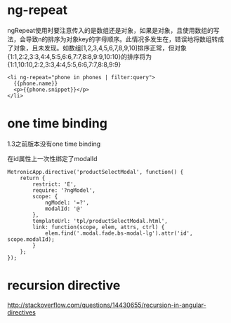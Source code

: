 # ng-repeat

ngRepeat使用时要注意传入的是数组还是对象，如果是对象，且使用数组的写法，会导致n的排序为对象key的字母顺序。此情况多发生在，错误地将数组转成了对象，且未发现。如数组[1,2,3,4,5,6,7,8,9,10]排序正常，但对象{1:1,2:2,3:3,4:4,5:5,6:6,7:7,8:8,9:9,10:10}的排序将为{1:1,10:10,2:2,3:3,4:4,5:5,6:6,7:7,8:8,9:9}

```
<li ng-repeat="phone in phones | filter:query">
  {{phone.name}}
  <p>{{phone.snippet}}</p>
</li>
```

# one time binding

1.3之前版本没有one time binding

在id属性上一次性绑定了modalId

```
MetronicApp.directive('productSelectModal', function() {
    return {
        restrict: 'E',
        require: '?ngModel',
        scope: {
            ngModel: '=?',
            modalId: '@'
        },
        templateUrl: 'tpl/productSelectModal.html',
        link: function(scope, elem, attrs, ctrl) {
            elem.find('.modal.fade.bs-modal-lg').attr('id', scope.modalId);
        }
    };
});
```

# recursion directive

http://stackoverflow.com/questions/14430655/recursion-in-angular-directives
